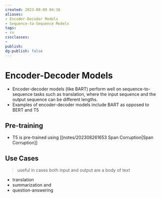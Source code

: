 ```yaml
---
created: 2023-08-09 04:16
aliases: 
- Encoder-Decoder Models
- Sequence-to-Sequence Models
tags:
- rn
cssclasses:
- 
publish:
dg-publish: false
---
```


<!-- 
tags: 
-->

<!--internal
parent:: [[202308090324 Generating Text with Transformers]]
child:: [[]]
related:: [[]]
-->

<!--external
- [ ] []()
-->

# Encoder-Decoder Models

- Encoder-decoder models (like BART) perform well on sequence-to-sequence tasks such as translation, where the input sequence and the output sequence can be different lengths. 
- Examples of encoder-decoder models include BART as opposed to BERT and T5
## Pre-training

- T5 is pre-trained using [[notes/202308261653 Span Corruption|Span Corruption]]
## Use Cases

>useful in cases both input and output are a body of text

- translation
- summarization and 
- question-answering